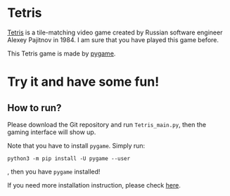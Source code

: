 # Tetris
[Tetris](https://en.wikipedia.org/wiki/Tetris) is a tile-matching video game created by Russian software engineer Alexey Pajitnov in 1984. 
I am sure that you have played this game before. 

This Tetris game is made by [pygame](https://www.pygame.org/news). 

# Try it and have some fun!
## How to run?
Please download the Git repository and run `Tetris_main.py`, then the gaming interface will show up. 

Note that you have to install `pygame`. Simply run:
```
python3 -m pip install -U pygame --user
```
, then you have `pygame` installed!

If you need more installation instruction, please check [here](https://www.pygame.org/wiki/GettingStarted). 

